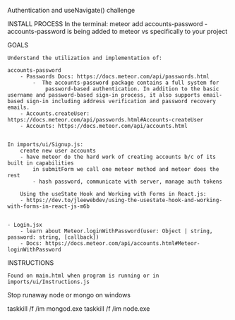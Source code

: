 
Authentication and useNavigate() challenge 

INSTALL PROCESS
    In the terminal:
        meteor add accounts-password
            - accounts-password is being added to meteor vs specifically to your project


GOALS

    Understand the utilization and implementation of:

    accounts-password
        - Passwords Docs: https://docs.meteor.com/api/passwords.html
            -  The accounts-password package contains a full system for 
                password-based authentication. In addition to the basic username and password-based sign-in process, it also supports email-based sign-in including address verification and password recovery emails.
        - Accounts.createUser: https://docs.meteor.com/api/passwords.html#Accounts-createUser  
        - Accounts: https://docs.meteor.com/api/accounts.html


    In imports/ui/Signup.js:
        create new user accounts
        - have meteor do the hard work of creating accounts b/c of its built in capabilities
            in submitForm we call one meteor method and meteor does the rest
            - hash password, communicate with server, manage auth tokens

        Using the useState Hook and Working with Forms in React.js:
        - https://dev.to/jleewebdev/using-the-usestate-hook-and-working-with-forms-in-react-js-m6b


    - Login.jsx
        - learn about Meteor.loginWithPassword(user: Object | string, password: string, [callback])
        - Docs: https://docs.meteor.com/api/accounts.html#Meteor-loginWithPassword




INSTRUCTIONS

    Found on main.html when program is running or in imports/ui/Instructions.js



Stop runaway node or mongo on windows

taskkill /f /im mongod.exe
taskkill /f /im node.exe
